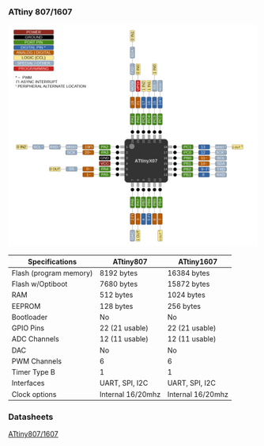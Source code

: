 ### ATtiny 807/1607
![x07 Pin Mapping](ATtiny_x07.gif "Arduino Pin Mapping for ATtiny x07")

 Specifications |    ATtiny807  |    ATtiny1607   
------------ | ------------- | -------------
Flash (program memory)   |  8192 bytes | 16384 bytes 
Flash w/Optiboot   |  7680 bytes | 15872 bytes 
RAM   | 512 bytes | 1024 bytes 
EEPROM | 128 bytes | 256 bytes 
Bootloader | No | No 
GPIO Pins | 22 (21 usable) | 22 (21 usable)
ADC Channels | 12 (11 usable) | 12 (11 usable)
DAC | No | No 
PWM Channels | 6 | 6 
Timer Type B | 1 | 1 
Interfaces | UART, SPI, I2C | UART, SPI, I2C 
Clock options | Internal 16/20mhz | Internal 16/20mhz 

### Datasheets
[ATtiny807/1607](http://ww1.microchip.com/downloads/en/DeviceDoc/ATtiny807-1607-DataSheet-DS40002030B.pdf)
